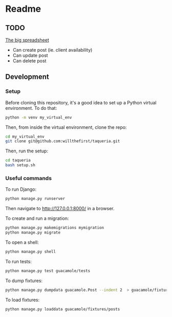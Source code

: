 # Readme

## TODO

[The big spreadsheet](https://docs.google.com/spreadsheets/d/1TuYWxL2T_N-pSu8TwCEgKb5vM3JAp8re7imdczCbWqE/edit?usp=sharing)

- Can create post (ie. client availability)
- Can update post
- Can delete post

## Development

### Setup

Before cloning this repository, it's a good idea to set up a Python virtual environment. To do that:

```bash
python -m venv my_virtual_env
```

Then, from inside the virtual environment, clone the repo:

```bash
cd my_virtual_env
git clone git@github.com:willthefirst/taqueria.git
```

Then, run the setup:

```bash
cd taqueria
bash setup.sh
```

### Useful commands

To run Django:

```bash
python manage.py runserver
```

Then navigate to http://127.0.0.1:8000/ in a browser.

To create and run a migration:

```bash
python manage.py makemigrations mymigration
python manage.py migrate
```

To open a shell:

```bash
python manage.py shell
```

To run tests:

```bash
python manage.py test guacamole/tests
```

To dump fixtures:

```bash
python manage.py dumpdata guacamole.Post --indent 2  > guacamole/fixtures/posts.json
```

To load fixtures:

```bash
python manage.py loaddata guacamole/fixtures/posts
```
